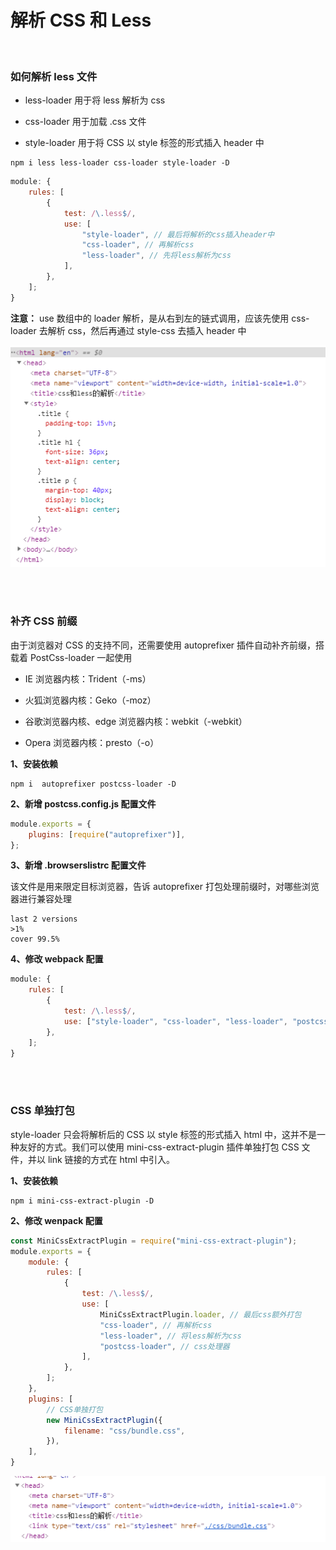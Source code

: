 # 解析 CSS 和 Less

</br>

### 如何解析 less 文件

-   less-loader 用于将 less 解析为 css

-   css-loader 用于加载 .css 文件

-   style-loader 用于将 CSS 以 style 标签的形式插入 header 中

```
npm i less less-loader css-loader style-loader -D
```

```javascript
module: {
    rules: [
        {
            test: /\.less$/,
            use: [
                "style-loader", // 最后将解析的css插入header中
                "css-loader", // 再解析css
                "less-loader", // 先将less解析为css
            ],
        },
    ];
}
```

**注意：** use 数组中的 loader 解析，是从右到左的链式调用，应该先使用 css-loader 去解析 css，然后再通过 style-css 去插入 header 中

![image](./img/style-loader.png)

</br>
</br>

### 补齐 CSS 前缀

由于浏览器对 CSS 的支持不同，还需要使用 autoprefixer 插件自动补齐前缀，搭载着 PostCss-loader 一起使用

-   IE 浏览器内核：Trident（-ms）

-   火狐浏览器内核：Geko（-moz）

-   谷歌浏览器内核、edge 浏览器内核：webkit（-webkit）

-   Opera 浏览器内核：presto（-o）

**1、安装依赖**

```
npm i  autoprefixer postcss-loader -D
```

**2、新增 postcss.config.js 配置文件**

```javascript
module.exports = {
    plugins: [require("autoprefixer")],
};
```

**3、新增 .browserslistrc 配置文件**

该文件是用来限定目标浏览器，告诉 autoprefixer 打包处理前缀时，对哪些浏览器进行兼容处理

```
last 2 versions
>1%
cover 99.5%
```

**4、修改 webpack 配置**

```javascript
module: {
    rules: [
        {
            test: /\.less$/,
            use: ["style-loader", "css-loader", "less-loader", "postcss-loader"],
        },
    ];
}
```

</br>
</br>

### CSS 单独打包

style-loader 只会将解析后的 CSS 以 style 标签的形式插入 html 中，这并不是一种友好的方式。我们可以使用 mini-css-extract-plugin 插件单独打包 CSS 文件，并以 link 链接的方式在 html 中引入。

**1、安装依赖**

```
npm i mini-css-extract-plugin -D
```

**2、修改 wenpack 配置**

```javascript
const MiniCssExtractPlugin = require("mini-css-extract-plugin");
module.exports = {
    module: {
        rules: [
            {
                test: /\.less$/,
                use: [
                    MiniCssExtractPlugin.loader, // 最后css额外打包
                    "css-loader", // 再解析css
                    "less-loader", // 将less解析为css
                    "postcss-loader", // css处理器
                ],
            },
        ];
    },
    plugins: [
        // CSS单独打包
        new MiniCssExtractPlugin({
            filename: "css/bundle.css",
        }),
    ],
}
```

![image](./img/extract-css.png)
